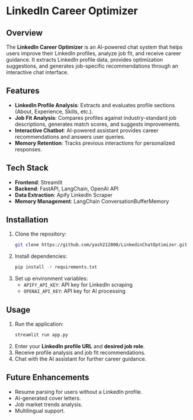 # LinkedIn Career Optimizer

## Overview
The **LinkedIn Career Optimizer** is an AI-powered chat system that helps users improve their LinkedIn profiles, analyze job fit, and receive career guidance. It extracts LinkedIn profile data, provides optimization suggestions, and generates job-specific recommendations through an interactive chat interface.

## Features
- **LinkedIn Profile Analysis**: Extracts and evaluates profile sections (About, Experience, Skills, etc.).
- **Job Fit Analysis**: Compares profiles against industry-standard job descriptions, generates match scores, and suggests improvements.
- **Interactive Chatbot**: AI-powered assistant provides career recommendations and answers user queries.
- **Memory Retention**: Tracks previous interactions for personalized responses.

## Tech Stack
- **Frontend**: Streamlit
- **Backend**: FastAPI, LangChain, OpenAI API
- **Data Extraction**: Apify LinkedIn Scraper
- **Memory Management**: LangChain ConversationBufferMemory

## Installation
1. Clone the repository:
   ```bash
   git clone https://github.com/yash212000/LinkedinChatOptimizer.git
   ```
2. Install dependencies:
   ```bash
   pip install -r requirements.txt
   ```
3. Set up environment variables:
   - `APIFY_API_KEY`: API key for LinkedIn scraping
   - `OPENAI_API_KEY`: API key for AI processing

## Usage
1. Run the application:
   ```bash
   streamlit run app.py
   ```
2. Enter your **LinkedIn profile URL** and **desired job role**.
3. Receive profile analysis and job fit recommendations.
4. Chat with the AI assistant for further career guidance.

## Future Enhancements
- Resume parsing for users without a LinkedIn profile.
- AI-generated cover letters.
- Job market trends analysis.
- Multilingual support.


